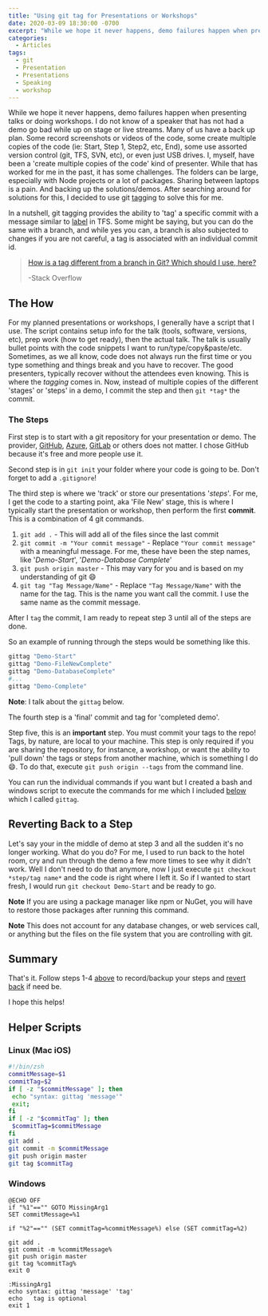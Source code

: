 ```yaml
---
title: "Using git tag for Presentations or Workshops"
date: 2020-03-09 18:30:00 -0700
excerpt: "While we hope it never happens, demo failures happen when presenting talks or doing workshops. I do not know of a speaker that has not had a demo go bad while up on stage or live streams. Many of us have a back up plan... After searching around for solutions for this, I decided to use git tagging to solve this for me."
categories:
  - Articles
tags:
  - git
  - Presentation
  - Presentations
  - Speaking
  - workshop
---
```


While we hope it never happens, demo failures happen when presenting talks or doing workshops.  I do not know of a speaker that has not had a demo go bad while up on stage or live streams. Many of us have a back up plan.  Some record screenshots or videos of the code, some create multiple copies of the code (ie: Start, Step 1, Step2, etc, End), some use assorted version control (git, TFS, SVN, etc), or even just USB drives. I, myself, have been a 'create multiple copies of the code' kind of presenter.  While that has worked for me in the past, it has some challenges.  The folders can be large, especially with Node projects or a lot of packages. Sharing between laptops is a pain. And backing up the solutions/demos.  After searching around for solutions for this, I decided to use git [tag](https://git-scm.com/book/en/v2/Git-Basics-Tagging)ging to solve this for me.

In a nutshell, git tagging provides the ability to 'tag' a specific commit with a message similar to [label](https://docs.microsoft.com/en-us/azure/devops/repos/tfvc/label-command-team-foundation-version-control?view=azure-devops) in TFS. Some might be saying, but you can do the same with a branch, and while yes you can, a branch is also subjected to changes if you are not careful, a tag is associated with an individual commit id.

> [How is a tag different from a branch in Git? Which should I use, here?](https://stackoverflow.com/questions/1457103/how-is-a-tag-different-from-a-branch-in-git-which-should-i-use-here)
>
> -Stack Overflow

## The How

For my planned presentations or workshops, I generally have a script that I use. The script contains setup info for the talk (tools, software, versions, etc), prep work (how to get ready), then the actual talk.  The talk is usually bullet points with the code snippets I want to run/type/copy&paste/etc.  Sometimes, as we all know, code does not always run the first time or you type something and things break and you have to recover.  The good presenters, typically recover without the attendees even knowing. This is where the *tagging* comes in. Now, instead of multiple copies of the different 'stages' or 'steps' in a demo, I commit the step and then `git *tag*` the commit.

### The Steps

First step is to start with a git repository for your presentation or demo. The provider, [GitHub](https://github.com/), [Azure](https://azure.microsoft.com/en-us/products/github/?WT.mc_id=AZ-MVP-4024623), [GitLab](https://about.gitlab.com/) or others does not matter. I chose GitHub because it's free and more people use it.

Second step is in `git init` your folder where your code is going to be. Don't forget to add a `.gitignore`!

The third step is where we 'track' or store our presentations '*steps*'. For me, I get the code to a starting point, aka 'File New' stage, this is where I typically start the presentation or workshop, then perform the first **commit**. This is a combination of 4 git commands.

1. `git add .` - This will add all of the files since the last commit
2. `git commit -m "Your commit message"` - Replace `"Your commit message"` with a meaningful message. For me, these have been the step names, like '*Demo-Start*', '*Demo-Database Complete*'
3. `git push origin master` - This may vary for you and is based on my understanding of git :smile:
4. `git tag "Tag Message/Name"` - Replace `"Tag Message/Name"` with the name for the tag. This is the name you want call the commit. I use the same name as the commit message.

After I `tag` the commit, I am ready to repeat step 3 until all of the steps are done.

So an example of running through the steps would be something like this.

```bash
gittag "Demo-Start"
gittag "Demo-FileNewComplete"
gittag "Demo-DatabaseComplete"
#...
gittag "Demo-Complete"
```

**Note**: I talk about the `gittag` below.

The fourth step is a 'final' commit and tag for 'completed demo'.

Step five, this is an **important** step.  You must commit your tags to the repo! Tags, by nature, are local to your machine.  This step is only required if you are sharing the repository, for instance, a workshop, or want the ability to 'pull down' the tags or steps from another machine, which is something I do :smile:.  To do that, execute `git push origin --tags` from the command line.

You can run the individual commands if you want but I created a bash and windows script to execute the commands for me which I included [below](#helper-scripts) which I called `gittag`.

## Reverting Back to a Step

Let's say your in the middle of demo at step 3 and all the sudden it's no longer working.  What do you do?  For me, I used to run back to the hotel room, cry and run through the demo a few more times to see why it didn't work.  Well I don't need to do that anymore, now I just execute `git checkout *step/tag name*` and the code is right where I left it.  So if I wanted to start fresh, I would run `git checkout Demo-Start` and be ready to go.

**Note** If you are using a package manager like npm or NuGet, you will have to restore those packages after running this command.

**Note** This does not account for any database changes, or web services call, or anything but the files on the file system that you are controlling with git.

## Summary

That's it. Follow steps 1-4 [above](#the-steps) to record/backup your steps and [revert back](#reverting-back-to-a-step) if need be.

I hope this helps!

## Helper Scripts

### Linux (Mac iOS)

```bash
#!/bin/zsh
commitMessage=$1
commitTag=$2
if [ -z "$commitMessage" ]; then
 echo "syntax: gittag 'message'"
 exit;
fi
if [ -z "$commitTag" ]; then
 $commitTag=$commitMessage
fi
git add .
git commit -m $commitMessage
git push origin master
git tag $commitTag
```

### Windows

```batch
@ECHO OFF
if "%1"=="" GOTO MissingArg1
SET commitMessage=%1

if "%2"=="" (SET commitTag=%commitMessage%) else (SET commitTag=%2)

git add .
git commit -m %commitMessage%
git push origin master
git tag %commitTag%
exit 0

:MissingArg1
echo syntax: gittag 'message' 'tag'
echo   tag is optional
exit 1
```
